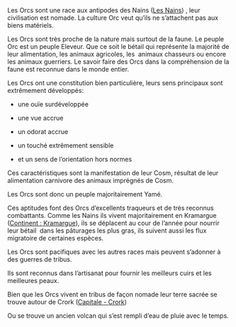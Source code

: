 Les Orcs sont une race aux antipodes des Nains ([Les Nains](evernote:///view/53504706/s328/9a8e1c8d-3903-b2c0-c7ec-23d5d39337e5/8bba0ab8-0c7b-5e71-4c50-c932534bffd3/)) , leur civilisation est nomade. La culture Orc veut qu’ils ne s’attachent pas aux biens matériels.

  

Les Orcs sont très proche de la nature mais surtout de la faune. Le peuple Orc est un peuple Eleveur. Que ce soit le bétail qui représente la majorité de leur alimentation, les animaux agricoles, les  animaux chasseurs ou encore les animaux guerriers. Le savoir faire des Orcs dans la compréhension de la faune est reconnue dans le monde entier.

  

Les Orcs ont une constitution bien particulière, leurs sens principaux sont extrêmement développés:

- une ouïe surdéveloppée
    
- une vue accrue
    
- un odorat accrue
    
- un touché extrêmement sensible
    
- et un sens de l’orientation hors normes
    

  

Ces caractéristiques sont la manifestation de leur Cosm, résultat de leur alimentation carnivore des animaux imprégnés de Cosm.

  

Les Orcs sont donc un peuple majoritairement Yamé.

  

Ces aptitudes font des Orcs d’excellents traqueurs et de très reconnus combattants. Comme les Nains ils vivent majoritairement en Kramargue ([Continent : Kramargue](evernote:///view/53504706/s328/25ea300b-0dea-492b-e126-d6d5402720df/eff97597-da48-4db1-b0d7-f12329e1361b/)), ils se déplacent au cour de l’année pour nourrir leur bétail  dans les pâturages les plus gras, ils suivent aussi les flux migratoire de certaines espèces.

  

Les Orcs sont pacifiques avec les autres races mais peuvent s’adonner à des guerres de tribus.

  

Ils sont reconnus dans l’artisanat pour fournir les meilleurs cuirs et les meilleures peaux.

  

Bien que les Orcs vivent en tribus de façon nomade leur terre sacrée se trouve autour de Crork ([Capitale - Crork](https://www.evernote.com/shard/s328/nl/53504706/49900186-c583-b1fc-6dca-6dfaace8a949/))

Ou se trouve un ancien volcan qui s’est rempli d’eau de pluie avec le temps.